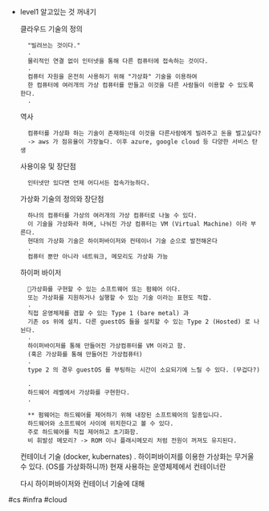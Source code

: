 
* level1 알고있는 것 꺼내기

	클라우드 기술의 정의 
		
		"빌려쓰는 것이다." 
		.
		물리적인 연결 없이 인터넷을 통해 다른 컴퓨터에 접속하는 것이다. 
		.
		컴퓨터 자원을 온전히 사용하기 위해 "가상화" 기술을 이용하여 
		한 컴퓨터에 여러개의 가상 컴퓨터를 만들고 이것을 다른 사람들이 이용할 수 있도록 한다.
		.
		
	역사
		
		컴퓨터를 가상화 하는 기술이 존재하는데 이것을 다른사람에게 빌려주고 돈을 벌고싶다?
		-> aws 가 점유율이 가장높다. 이후 azure, google cloud 등 다양한 서비스 탄생 
		
	사용이유 및 장단점
		
		인터넷만 있다면 언제 어디서든 접속가능하다.
		
	가상화 기술의 정의와 장단점
		
		하나의 컴퓨터를 가상의 여러개의 가상 컴퓨터로 나눌 수 있다. 
		이 기술을 가상화라 하며, 나눠진 가상 컴퓨터는 VM (Virtual Machine) 이라 부른다. 
		현대의 가상화 기술은 하이퍼바이저와 컨테이너 기술 순으로 발전해온다 
		.
		컴퓨터 뿐만 아니라 네트워크, 메모리도 가상화 가능 
		
		
	하이퍼 바이저
		
		가상화를 구현할 수 있는 소프트웨어 또는 펌웨어 이다.
		또는 가상화를 지원하거나 실행할 수 있는 기술 이라는 표현도 적합. 
		.
		직접 운영체제를 겸할 수 있는 Type 1 (bare metal) 과 
		기존 os 위에 설치. 다른 guestOS 들을 설치할 수 있는 Type 2 (Hosted) 로 나뉜다.
		.
		하이퍼바이저를 통해 만들어진 가상컴퓨터를 VM 이라고 함. 
		(혹은 가상화를 통해 만들어진 가상컴퓨터)
		.
		type 2 의 경우 guestOS 를 부팅하는 시간이 소요되기에 느릴 수 있다. (무겁다?)
		
		.
		하드웨어 레벨에서 가상화를 구현한다. 
		.
		
		** 펌웨어는 하드웨어를 제어하기 위해 내장된 소프트웨어의 일종입니다. 
		하드웨어와 소프트웨어 사이에 위치한다고 볼 수 있다. 
		주로 하드웨어를 직접 제어하고 초기화함. 
		비 휘발성 메모리? -> ROM 이나 플래시메모리 처럼 전원이 꺼져도 유지된다.  
		
	컨테이너 기술 (docker, kubernates)
		.
		하이퍼바이저를 이용한 가상화는 무거울 수 있다. (OS를 가상화하니까)
		현재 사용하는 운영체제에서 컨테이너란
		
	다시 하이퍼바이저와 컨테이너 기술에 대해 


#cs
#infra
#cloud
